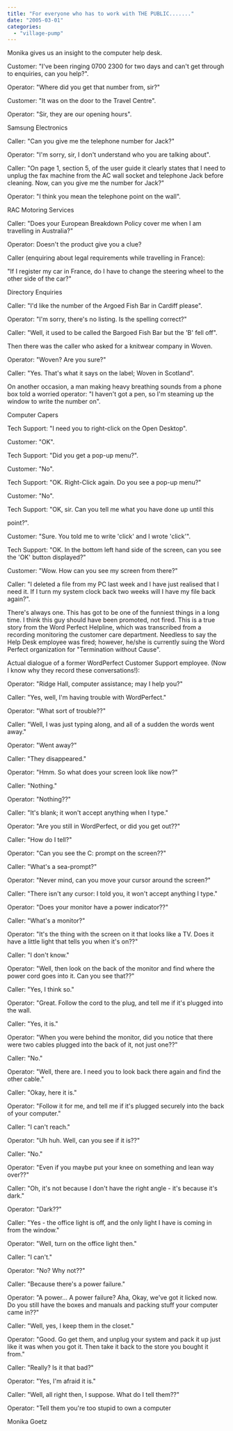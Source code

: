 ```yaml
---
title: "For everyone who has to work with THE PUBLIC......."
date: "2005-03-01"
categories: 
  - "village-pump"
---
```


Monika gives us an insight to the computer help desk.

Customer: "I've been ringing 0700 2300 for two days and can't get through to enquiries, can you help?".

Operator: "Where did you get that number from, sir?"

Customer: "It was on the door to the Travel Centre".

Operator: "Sir, they are our opening hours".

Samsung Electronics

Caller: "Can you give me the telephone number for Jack?"

Operator: "I'm sorry, sir, I don't understand who you are talking about".

Caller: "On page 1, section 5, of the user guide it clearly states that I need to unplug the fax machine from the AC wall socket and telephone Jack before cleaning. Now, can you give me the number for Jack?"

Operator: "I think you mean the telephone point on the wall".

RAC Motoring Services

Caller: "Does your European Breakdown Policy cover me when I am travelling in Australia?"

Operator: Doesn't the product give you a clue?

Caller (enquiring about legal requirements while travelling in France):

"If I register my car in France, do I have to change the steering wheel to the other side of the car?"

Directory Enquiries

Caller: "I'd like the number of the Argoed Fish Bar in Cardiff please".

Operator: "I'm sorry, there's no listing. Is the spelling correct?"

Caller: "Well, it used to be called the Bargoed Fish Bar but the 'B' fell off".

Then there was the caller who asked for a knitwear company in Woven.

Operator: "Woven? Are you sure?"

Caller: "Yes. That's what it says on the label; Woven in Scotland".

On another occasion, a man making heavy breathing sounds from a phone box told a worried operator: "I haven't got a pen, so I'm steaming up the window to write the number on".

Computer Capers

Tech Support: "I need you to right-click on the Open Desktop".

Customer: "OK".

Tech Support: "Did you get a pop-up menu?".

Customer: "No".

Tech Support: "OK. Right-Click again. Do you see a pop-up menu?"

Customer: "No".

Tech Support: "OK, sir. Can you tell me what you have done up until this

point?".

Customer: "Sure. You told me to write 'click' and I wrote 'click'".

Tech Support: "OK. In the bottom left hand side of the screen, can you see the 'OK' button displayed?"

Customer: "Wow. How can you see my screen from there?"

Caller: "I deleted a file from my PC last week and I have just realised that I need it. If I turn my system clock back two weeks will I have my file back again?".

There's always one. This has got to be one of the funniest things in a long time. I think this guy should have been promoted, not fired. This is a true story from the Word Perfect Helpline, which was transcribed from a recording monitoring the customer care department. Needless to say the Help Desk employee was fired; however, he/she is currently suing the Word Perfect organization for "Termination without Cause".

Actual dialogue of a former WordPerfect Customer Support employee. (Now I know why they record these conversations!):

Operator: "Ridge Hall, computer assistance; may I help you?"

Caller: "Yes, well, I'm having trouble with WordPerfect."

Operator: "What sort of trouble??"

Caller: "Well, I was just typing along, and all of a sudden the words went away."

Operator: "Went away?"

Caller: "They disappeared."

Operator: "Hmm. So what does your screen look like now?"

Caller: "Nothing."

Operator: "Nothing??"

Caller: "It's blank; it won't accept anything when I type."

Operator: "Are you still in WordPerfect, or did you get out??"

Caller: "How do I tell?"

Operator: "Can you see the C: prompt on the screen??"

Caller: "What's a sea-prompt?"

Operator: "Never mind, can you move your cursor around the screen?"

Caller: "There isn't any cursor: I told you, it won't accept anything I type."

Operator: "Does your monitor have a power indicator??"

Caller: "What's a monitor?"

Operator: "It's the thing with the screen on it that looks like a TV. Does it have a little light that tells you when it's on??"

Caller: "I don't know."

Operator: "Well, then look on the back of the monitor and find where the power cord goes into it. Can you see that??"

Caller: "Yes, I think so."

Operator: "Great. Follow the cord to the plug, and tell me if it's plugged into the wall.

Caller: "Yes, it is."

Operator: "When you were behind the monitor, did you notice that there were two cables plugged into the back of it, not just one??"

Caller: "No."

Operator: "Well, there are. I need you to look back there again and find the other cable."

Caller: "Okay, here it is."

Operator: "Follow it for me, and tell me if it's plugged securely into the back of your computer."

Caller: "I can't reach."

Operator: "Uh huh. Well, can you see if it is??"

Caller: "No."

Operator: "Even if you maybe put your knee on something and lean way over??"

Caller: "Oh, it's not because I don't have the right angle - it's because it's dark."

Operator: "Dark??"

Caller: "Yes - the office light is off, and the only light I have is coming in from the window."

Operator: "Well, turn on the office light then."

Caller: "I can't."

Operator: "No? Why not??"

Caller: "Because there's a power failure."

Operator: "A power... A power failure? Aha, Okay, we've got it licked now. Do you still have the boxes and manuals and packing stuff your computer came in??"

Caller: "Well, yes, I keep them in the closet."

Operator: "Good. Go get them, and unplug your system and pack it up just like it was when you got it. Then take it back to the store you bought it from."

Caller: "Really? Is it that bad?"

Operator: "Yes, I'm afraid it is."

Caller: "Well, all right then, I suppose. What do I tell them??"

Operator: "Tell them you're too stupid to own a computer

Monika Goetz
